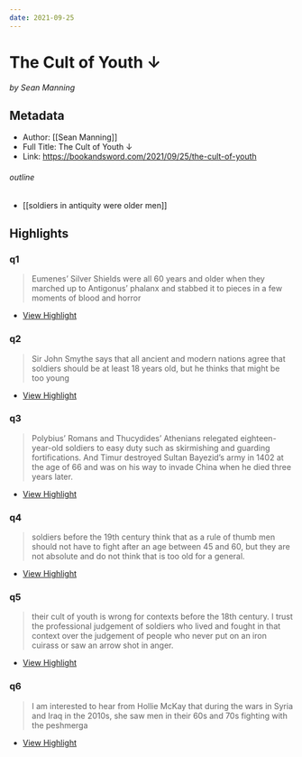 ```yaml
---
date: 2021-09-25
---
```

# The Cult of Youth ↓
<cite>by Sean Manning</cite>

## Metadata
- Author: [[Sean Manning]]
- Full Title: The Cult of Youth ↓
- Link: https://bookandsword.com/2021/09/25/the-cult-of-youth

###### outline
- [[soldiers in antiquity were older men]]

## Highlights

### q1

> Eumenes’ Silver Shields were all 60 years and older when they marched up to Antigonus’ phalanx and stabbed it to pieces in a few moments of blood and horror

 * [View Highlight](https://read.readwise.io/read/01fgfhjfgt7d0tzjprsww34hay)

### q2

> Sir John Smythe says that all ancient and modern nations agree that soldiers should be at least 18 years old, but he thinks that might be too young

 * [View Highlight](https://read.readwise.io/read/01fgfhk032v0azcn0h3das9g0n)

### q3

> Polybius’ Romans and Thucydides’ Athenians relegated eighteen-year-old soldiers to easy duty such as skirmishing and guarding fortifications. And Timur destroyed Sultan Bayezid’s army in 1402 at the age of 66 and was on his way to invade China when he died three years later.

 * [View Highlight](https://read.readwise.io/read/01fgfhk7v6z9dy58vgx5dh4cbt)

### q4

> soldiers before the 19th century think that as a rule of thumb men should not have to fight after an age between 45 and 60, but they are not absolute and do not think that is too old for a general.

 * [View Highlight](https://read.readwise.io/read/01fgfhkj5rqnk0bpqf1ava6mds)

### q5

> their cult of youth is wrong for contexts before the 18th century. I trust the professional judgement of soldiers who lived and fought in that context over the judgement of people who never put on an iron cuirass or saw an arrow shot in anger.

 * [View Highlight](https://read.readwise.io/read/01fgfhmekt0n1ca2gvf2vqj15m)

### q6

> I am interested to hear from Hollie McKay that during the wars in Syria and Iraq in the 2010s, she saw men in their 60s and 70s fighting with the peshmerga

- [View Highlight](https://read.readwise.io/read/01fgfhmj0s6r7czxq9542brzwg)
